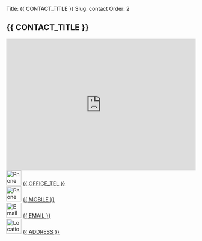 Title: {{ CONTACT_TITLE }}
Slug: contact
Order: 2

<h2 class="post-title">{{ CONTACT_TITLE }}</h2>
<div class="content-list">   
    <div class="content-info">
      <iframe src="https://www.google.com/maps/embed?pb=!1m18!1m12!1m3!1d196.70295746077647!2d23.7408136602325!3d37.92465228894623!2m3!1f0!2f0!3f0!3m2!1i1024!2i768!4f13.1!3m3!1m2!1s0x14a1bdc27ce37dad%3A0x18d7e5205327f846!2zzprOlc6gIM6UzpfOnM6fzqUgzpHOm86ZzpzOn86lICjOkc6bzpnOnM6fzqUgKM6gzpHOoc6RzqHOpM6XzpzOkSkp!5e0!3m2!1sel!2sgr!4v1737389198186!5m2!1sel!2sgr" style="border:0; height:350px; width:100%;" allowfullscreen="true" loading="eager" referrerpolicy="no-referrer-when-downgrade"></iframe>
    </div>   
    <div class="content-info">
      <img src="{{ SITEURL }}/{{ OFFICE_TEL_IMG }}" alt="Phone Icon"style="width:40px" >
      <a href="tel:{{ OFFICE_TEL }}" target="_blank">{{ OFFICE_TEL }}</a>
    </div>
    <div class="content-info">
      <img src="{{ SITEURL }}/{{ MOBILE_IMG }}" alt="Phone Icon"style="width:40px" >
      <a href="tel:{{ MOBILE }}" target="_blank">{{ MOBILE }}</a>
    </div>    
    <div class="content-info">
      <img src="{{ SITEURL }}/{{ EMAIL_IMG }}" alt="Email Icon" style="width:40px">
      <a href="mailto:{{ EMAIL }}" target="_blank">{{ EMAIL }}</a>
    </div>  
    <div class="content-info">
      <img src="{{ SITEURL }}/{{ ADDRESS_IMG }}" alt="Location Icon" style="width:40px">
      <a href="https://maps.app.goo.gl/RstcEQ91LDKZVg2d8" target="_blank">{{ ADDRESS }}</a>
    </div> 
</div>



